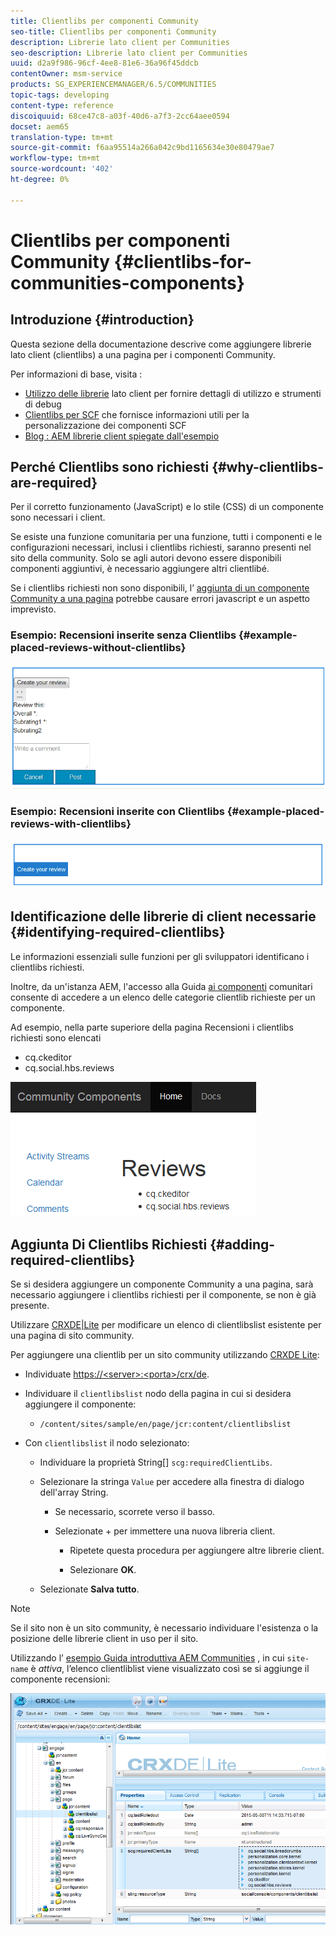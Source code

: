 ```yaml
---
title: Clientlibs per componenti Community
seo-title: Clientlibs per componenti Community
description: Librerie lato client per Communities
seo-description: Librerie lato client per Communities
uuid: d2a9f986-96cf-4ee8-81e6-36a96f45ddcb
contentOwner: msm-service
products: SG_EXPERIENCEMANAGER/6.5/COMMUNITIES
topic-tags: developing
content-type: reference
discoiquuid: 68ce47c8-a03f-40d6-a7f3-2cc64aee0594
docset: aem65
translation-type: tm+mt
source-git-commit: f6aa95514a266a042c9bd1165634e30e80479ae7
workflow-type: tm+mt
source-wordcount: '402'
ht-degree: 0%

---
```



# Clientlibs per componenti Community {#clientlibs-for-communities-components}

## Introduzione {#introduction}

Questa sezione della documentazione descrive come aggiungere librerie lato client (clientlibs) a una pagina per i componenti Community.

Per informazioni di base, visita :

* [Utilizzo delle librerie](/help/sites-developing/clientlibs.md) lato client per fornire dettagli di utilizzo e strumenti di debug
* [Clientlibs per SCF](/help/communities/client-customize.md#clientlibs) che fornisce informazioni utili per la personalizzazione dei componenti SCF
* [Blog : AEM librerie client spiegate dall&#39;esempio](https://blogs.adobe.com/experiencedelivers/experience-management/clientlibs-explained-example/)

## Perché Clientlibs sono richiesti {#why-clientlibs-are-required}

Per il corretto funzionamento (JavaScript) e lo stile (CSS) di un componente sono necessari i client.

Se esiste una funzione [](/help/communities/functions.md) comunitaria per una funzione, tutti i componenti e le configurazioni necessari, inclusi i clientlibs richiesti, saranno presenti nel sito della community. Solo se agli autori devono essere disponibili componenti aggiuntivi, è necessario aggiungere altri clientlibé.

Se i clientlibs richiesti non sono disponibili, l’ [aggiunta di un componente Community a una pagina](/help/communities/author-communities.md) potrebbe causare errori javascript e un aspetto imprevisto.

### Esempio: Recensioni inserite senza Clientlibs {#example-placed-reviews-without-clientlibs}

![valutazioni inserite](assets/placed-reviews.png)

### Esempio: Recensioni inserite con Clientlibs {#example-placed-reviews-with-clientlibs}

![recensioni-clientlibs](assets/reviews-clientlibs.png)

## Identificazione delle librerie di client necessarie {#identifying-required-clientlibs}

Le informazioni essenziali sulle funzioni per gli sviluppatori identificano i clientlibs richiesti.

Inoltre, da un&#39;istanza AEM, l&#39;accesso alla Guida [ai componenti](/help/communities/components-guide.md) comunitari consente di accedere a un elenco delle categorie clientlib richieste per un componente.

Ad esempio, nella parte superiore della pagina [](https://localhost:4502/content/community-components/en/reviews.html) Recensioni i clientlibs richiesti sono elencati

* cq.ckeditor
* cq.social.hbs.reviews

![clientlibs-review](assets/clientlibs-reviews.png)

## Aggiunta Di Clientlibs Richiesti {#adding-required-clientlibs}

Se si desidera aggiungere un componente Community a una pagina, sarà necessario aggiungere i clientlibs richiesti per il componente, se non è già presente.

Utilizzare [CRXDE|Lite](#using-crxde-lite) per modificare un elenco di clientlibslist esistente per una pagina di sito community.

Per aggiungere una clientlib per un sito community utilizzando [CRXDE Lite](/help/sites-developing/developing-with-crxde-lite.md):

* Individuate [https://&lt;server>:&lt;porta>/crx/de](https://localhost:4502/crx/de).
* Individuare il `clientlibslist` nodo della pagina in cui si desidera aggiungere il componente:

   * `/content/sites/sample/en/page/jcr:content/clientlibslist`

* Con `clientlibslist` il nodo selezionato:

   * Individuare la proprietà String[] `scg:requiredClientLibs`.
   * Selezionare la stringa `Value` per accedere alla finestra di dialogo dell&#39;array String.

      * Se necessario, scorrete verso il basso.
      * Selezionate + per immettere una nuova libreria client.

         * Ripetete questa procedura per aggiungere altre librerie client.

         * Selezionare **OK**.
   * Selezionate **Salva tutto**.


>[!NOTE]
>
>Se il sito non è un sito community, è necessario individuare l&#39;esistenza o la posizione delle librerie client in uso per il sito.


Utilizzando l’ [esempio Guida introduttiva  AEM Communities](/help/communities/getting-started.md) , in cui `site-name` è *attiva*, l’elenco clientliblist viene visualizzato così se si aggiunge il componente recensioni:

![review-component](assets/review-component.png)

